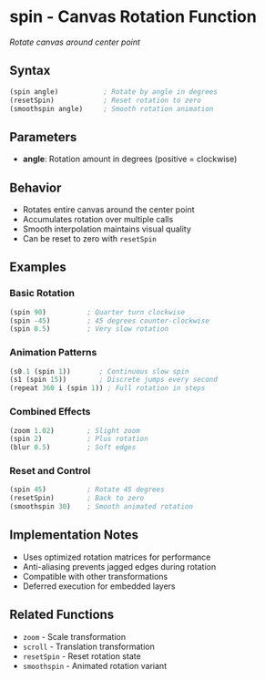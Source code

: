 # spin - Canvas Rotation Function

*Rotate canvas around center point*

## Syntax
```lisp
(spin angle)           ; Rotate by angle in degrees
(resetSpin)            ; Reset rotation to zero
(smoothspin angle)     ; Smooth rotation animation
```

## Parameters
- **angle**: Rotation amount in degrees (positive = clockwise)

## Behavior
- Rotates entire canvas around the center point
- Accumulates rotation over multiple calls
- Smooth interpolation maintains visual quality
- Can be reset to zero with `resetSpin`

## Examples

### Basic Rotation
```lisp
(spin 90)          ; Quarter turn clockwise
(spin -45)         ; 45 degrees counter-clockwise
(spin 0.5)         ; Very slow rotation
```

### Animation Patterns
```lisp
(s0.1 (spin 1))       ; Continuous slow spin
(s1 (spin 15))        ; Discrete jumps every second
(repeat 360 i (spin 1)) ; Full rotation in steps
```

### Combined Effects
```lisp
(zoom 1.02)        ; Slight zoom
(spin 2)           ; Plus rotation
(blur 0.5)         ; Soft edges
```

### Reset and Control
```lisp
(spin 45)          ; Rotate 45 degrees
(resetSpin)        ; Back to zero
(smoothspin 30)    ; Smooth animated rotation
```

## Implementation Notes
- Uses optimized rotation matrices for performance
- Anti-aliasing prevents jagged edges during rotation
- Compatible with other transformations
- Deferred execution for embedded layers

## Related Functions
- `zoom` - Scale transformation
- `scroll` - Translation transformation
- `resetSpin` - Reset rotation state
- `smoothspin` - Animated rotation variant
